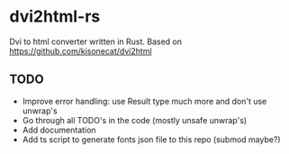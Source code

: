 # dvi2html-rs

Dvi to html converter written in Rust.
Based on https://github.com/kisonecat/dvi2html

## TODO
- Improve error handling: use Result type much more and don't use unwrap's
- Go through all TODO's in the code (mostly unsafe unwrap's)
- Add documentation
- Add ts script to generate fonts json file to this repo (submod maybe?)


